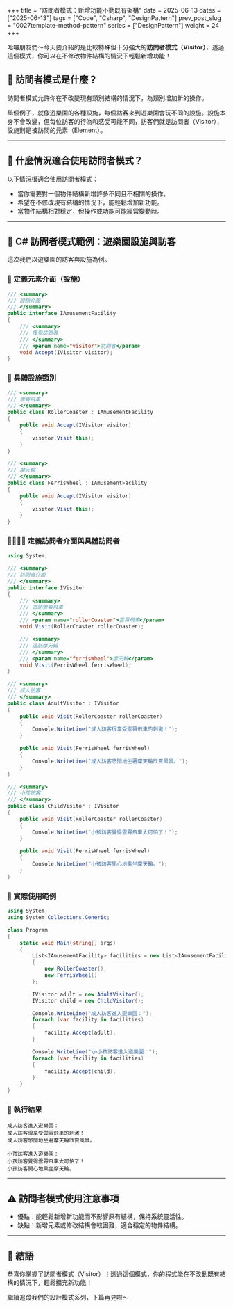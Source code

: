 +++
title = "訪問者模式：新增功能不動既有架構"
date = 2025-06-13
dates = ["2025-06-13"]
tags = ["Code", "Csharp", "DesignPattern"]
prev_post_slug = "0027template-method-pattern"
series = ["DesignPattern"]
weight = 24
+++

哈囉朋友們～今天要介紹的是比較特殊但十分強大的**訪問者模式（Visitor）**，透過這個模式，你可以在不修改物件結構的情況下輕鬆新增功能！

## 🌟 訪問者模式是什麼？

訪問者模式允許你在不改變現有類別結構的情況下，為類別增加新的操作。

舉個例子，就像遊樂園的各種設施，每個訪客來到遊樂園會玩不同的設施。設施本身不會改變，但每位訪客的行為和感受可能不同，訪客們就是訪問者（Visitor），設施則是被訪問的元素（Element）。

---

## 🤔 什麼情況適合使用訪問者模式？

以下情況很適合使用訪問者模式：

- 當你需要對一個物件結構新增許多不同且不相關的操作。
- 希望在不修改現有結構的情況下，能輕鬆增加新功能。
- 當物件結構相對穩定，但操作或功能可能經常變動時。

---

## 🎢 C# 訪問者模式範例：遊樂園設施與訪客

這次我們以遊樂園的訪客與設施為例。

### 🎠 定義元素介面（設施）

```csharp
/// <summary>
/// 設施介面
/// </summary>
public interface IAmusementFacility
{
    /// <summary>
    /// 接受訪問者
    /// </summary>
    /// <param name="visitor">訪問者</param>
    void Accept(IVisitor visitor);
}
```

### 🎡 具體設施類別

```csharp
/// <summary>
/// 雲霄飛車
/// </summary>
public class RollerCoaster : IAmusementFacility
{
    public void Accept(IVisitor visitor)
    {
        visitor.Visit(this);
    }
}

/// <summary>
/// 摩天輪
/// </summary>
public class FerrisWheel : IAmusementFacility
{
    public void Accept(IVisitor visitor)
    {
        visitor.Visit(this);
    }
}
```

### 👨‍👩‍👧‍👦 定義訪問者介面與具體訪問者

```csharp
using System;

/// <summary>
/// 訪問者介面
/// </summary>
public interface IVisitor
{
    /// <summary>
    /// 造訪雲霄飛車
    /// </summary>
    /// <param name="rollerCoaster">雲霄飛車</param>
    void Visit(RollerCoaster rollerCoaster);

    /// <summary>
    /// 造訪摩天輪
    /// </summary>
    /// <param name="ferrisWheel">摩天輪</param>
    void Visit(FerrisWheel ferrisWheel);
}

/// <summary>
/// 成人訪客
/// </summary>
public class AdultVisitor : IVisitor
{
    public void Visit(RollerCoaster rollerCoaster)
    {
        Console.WriteLine("成人訪客很享受雲霄飛車的刺激！");
    }

    public void Visit(FerrisWheel ferrisWheel)
    {
        Console.WriteLine("成人訪客悠閒地坐著摩天輪欣賞風景。");
    }
}

/// <summary>
/// 小孩訪客
/// </summary>
public class ChildVisitor : IVisitor
{
    public void Visit(RollerCoaster rollerCoaster)
    {
        Console.WriteLine("小孩訪客覺得雲霄飛車太可怕了！");
    }

    public void Visit(FerrisWheel ferrisWheel)
    {
        Console.WriteLine("小孩訪客開心地乘坐摩天輪。");
    }
}
```

### 🚀 實際使用範例

```csharp
using System;
using System.Collections.Generic;

class Program
{
    static void Main(string[] args)
    {
        List<IAmusementFacility> facilities = new List<IAmusementFacility>
        {
            new RollerCoaster(),
            new FerrisWheel()
        };

        IVisitor adult = new AdultVisitor();
        IVisitor child = new ChildVisitor();

        Console.WriteLine("成人訪客進入遊樂園：");
        foreach (var facility in facilities)
        {
            facility.Accept(adult);
        }

        Console.WriteLine("\n小孩訪客進入遊樂園：");
        foreach (var facility in facilities)
        {
            facility.Accept(child);
        }
    }
}
```

### 🎯 執行結果

```
成人訪客進入遊樂園：
成人訪客很享受雲霄飛車的刺激！
成人訪客悠閒地坐著摩天輪欣賞風景。

小孩訪客進入遊樂園：
小孩訪客覺得雲霄飛車太可怕了！
小孩訪客開心地乘坐摩天輪。
```

---

## ⚠️ 訪問者模式使用注意事項

- 優點：能輕鬆新增新功能而不影響原有結構，保持系統靈活性。
- 缺點：新增元素或修改結構會較困難，適合穩定的物件結構。

---

## 🎉 結語

恭喜你掌握了訪問者模式（Visitor）！透過這個模式，你的程式能在不改動既有結構的情況下，輕鬆擴充新功能！

繼續追蹤我們的設計模式系列，下篇再見啦～
